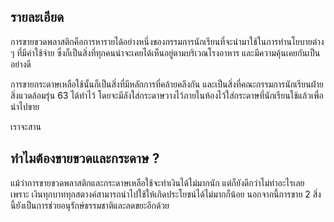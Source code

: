## รายละเอียด
การขายขวดพลาสติกคือการหารายได้อย่างหนึ่งของกรรมการนักเรียนที่จะนำมาใช้ในการทำนโยบายต่าง ๆ ที่มีค่าใช้จ่าย ซึ่งก็เป็นสิ่งที่ทุกคนน่าจะเคยได้เห็นอยู่ตามบริเวณโรงอาหาร และมีความคุ้นเคยกันเป็นอย่างดี

การขายกระดาษเหลือใช้นั้นก็เป็นสิ่งที่มีหลักการที่คล้ายคลึงกัน และเป็นสิ่งที่คณะกรรมการนักเรียนฝ่ายสิ่งแวดล้อมรุ่น 63 ได้ทำไว้ โดยจะมีลังใส่กระดาษวางไว้ภายในห้องไว้ใส่กระดาษที่นักเรียนใช้แล้วเพื่อนำไปขาย

เราจะสาน

## ทำไมต้องขายขวดและกระดาษ ?
แม้ว่าการขายขวดพลาสติกและกระดาษเหลือใช้จะทำเงินได้ไม่มากนัก แต่ก็ยังดีกว่าไม่ทำอะไรเลย เพราะ เงินทุกบาททุกสตางค์สามารถนำไปใช้ให้เกิดประโยชน์ได้ไม่มากก็น้อย นอกจากนี้การขาย 2 สิ่งนี้ยังเป็นการช่วยอนุรักษ์ธรรมชาติและลดขยะอีกด้วย
<!--stackedit_data:
eyJoaXN0b3J5IjpbNDE0NTQ5ODI5LDE1MDA0ODExNTUsMTUzNT
YwMjM0Niw2MDMxMjE2OSwxNTQ2NDI3NjY2LC0xMzU3NDUyOTQw
LC0yMDg4NzQ2NjEyXX0=
-->